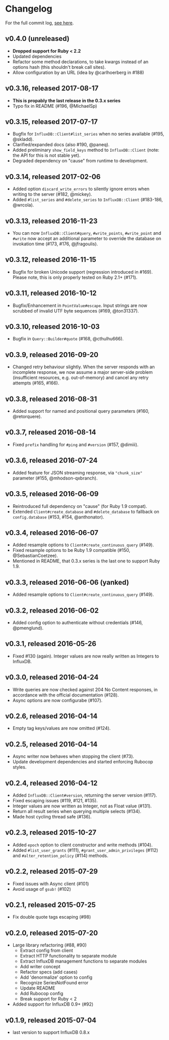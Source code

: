 # Changelog

For the full commit log, [see here](https://github.com/influxdata/influxdb-ruby/commits/master).

## v0.4.0 (unreleased)

- **Dropped support for Ruby < 2.2**
- Updated dependencies
- Refactor some method declarations, to take kwargs instead of an
  options hash (this shouldn't break call sites).
- Allow configuration by an URL (idea by @carlhoerberg in #188)

## v0.3.16, released 2017-08-17

- **This is propably the last release in the 0.3.x series**
- Typo fix in README (#196, @MichaelSp)

## v0.3.15, released 2017-07-17

- Bugfix for `InfluxDB::Client#list_series` when no series available
  (#195, @skladd).
- Clarified/expanded docs (also #190, @paneq).
- Added preliminary `show_field_keys` method to `InfluxDB::Client` (note:
  the API for this is not stable yet).
- Degraded dependency on "cause" from runtime to development.

## v0.3.14, released 2017-02-06

- Added option `discard_write_errors` to silently ignore errors when writing
  to the server (#182, @mickey).
- Added `#list_series` and `#delete_series` to `InfluxDB::Client` (#183-186,
  @wrcola).

## v0.3.13, released 2016-11-23

- You can now `InfluxDB::Client#query`, `#write_points`, `#write_point` and
  `#write` now accept an additional parameter to override the database on
  invokation time (#173, #176, @jfragoulis).

## v0.3.12, released 2016-11-15

- Bugfix for broken Unicode support (regression introduced in #169).
  Please note, this is only properly tested on Ruby 2.1+ (#171).

## v0.3.11, released 2016-10-12

- Bugfix/Enhancement in `PointValue#escape`. Input strings are now scrubbed
  of invalid UTF byte sequences (#169, @ton31337).

## v0.3.10, released 2016-10-03

- Bugfix in `Query::Builder#quote` (#168, @cthulhu666).

## v0.3.9, released 2016-09-20

- Changed retry behaviour slightly. When the server responds with an incomplete
  response, we now assume a major server-side problem (insufficient resources,
  e.g. out-of-memory) and cancel any retry attempts (#165, #166).

## v0.3.8, released 2016-08-31

- Added support for named and positional query parameters (#160, @retorquere).

## v0.3.7, released 2016-08-14

- Fixed `prefix` handling for `#ping` and `#version` (#157, @dimiii).

## v0.3.6, released 2016-07-24

- Added feature for JSON streaming response, via `"chunk_size"` parameter
  (#155, @mhodson-qxbranch).

## v0.3.5, released 2016-06-09

- Reintroduced full dependency on "cause" (for Ruby 1.9 compat).
- Extended `Client#create_database` and `#delete_database` to fallback on `config.database` (#153, #154, @anthonator).

## v0.3.4, released 2016-06-07

- Added resample options to `Client#create_continuous_query` (#149).
- Fixed resample options to be Ruby 1.9 compatible (#150, @SebastianCoetzee).
- Mentioned in README, that 0.3.x series is the last one to support Ruby 1.9.

## v0.3.3, released 2016-06-06 (yanked)

- Added resample options to `Client#create_continuous_query` (#149).

## v0.3.2, released 2016-06-02

- Added config option to authenticate without credentials (#146, @pmenglund).

## v0.3.1, released 2016-05-26

- Fixed #130 (again). Integer values are now really written as Integers to InfluxDB.

## v0.3.0, released 2016-04-24

- Write queries are now checked against 204 No Content responses, in accordance with the official documentation (#128).
- Async options are now configurabe (#107).

## v0.2.6, released 2016-04-14

- Empty tag keys/values are now omitted (#124).

## v0.2.5, released 2016-04-14

- Async writer now behaves when stopping the client (#73).
- Update development dependencies and started enforcing Rubocop styles.

## v0.2.4, released 2016-04-12

- Added `InfluxDB::Client#version`, returning the server version (#117).
- Fixed escaping issues (#119, #121, #135).
- Integer values are now written as Integer, not as Float value (#131).
- Return all result series when querying multiple selects (#134).
- Made host cycling thread safe (#136).

## v0.2.3, released 2015-10-27

- Added `epoch` option to client constructor and write methods (#104).
- Added `#list_user_grants` (#111), `#grant_user_admin_privileges` (#112) and `#alter_retention_policy` (#114) methods.

## v0.2.2, released 2015-07-29

- Fixed issues with Async client (#101)
- Avoid usage of `gsub!` (#102)

## v0.2.1, released 2015-07-25

- Fix double quote tags escaping (#98)

## v0.2.0, released 2015-07-20

- Large library refactoring (#88, #90)
  - Extract config from client
  - Extract HTTP functionality to separate module
  - Extract InfluxDB management functions to separate modules
  - Add writer concept
  - Refactor specs (add cases)
  - Add 'denormalize' option to config
  - Recognize SeriesNotFound error
  - Update README
  - Add Rubocop config
  - Break support for Ruby < 2
- Added support for InfluxDB 0.9+ (#92)

## v0.1.9, released 2015-07-04

- last version to support InfluxDB 0.8.x
